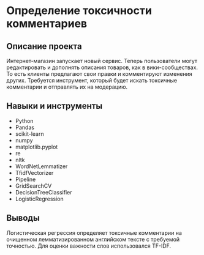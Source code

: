 # Определение токсичности комментариев

## Описание проекта
Интернет-магазин запускает новый сервис. Теперь пользователи могут редактировать и дополнять описания товаров, как в вики-сообществах. То есть клиенты предлагают свои правки и комментируют изменения других. Требуется инструмент, который будет искать токсичные комментарии и отправлять их на модерацию.

## Навыки и инструменты

- Python
- Pandas
- scikit-learn
- numpy
- matplotlib.pyplot
- re
- nltk
- WordNetLemmatizer
- TfidfVectorizer
- Pipeline
- GridSearchCV
- DecisionTreeClassifier
- LogisticRegression

## Выводы
Логистическая регрессия определяет токсичные комментарии на очищенном лемматизированном английском тексте с требуемой точностью. Для оценки важности слов использовался TF-IDF.
